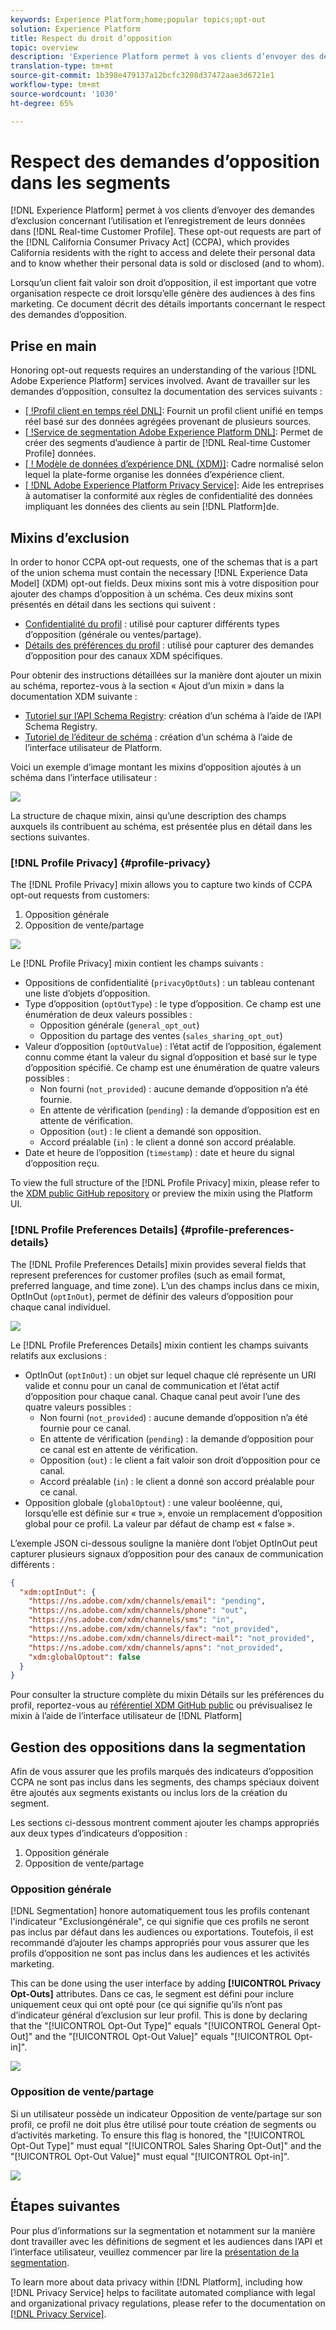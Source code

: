 ```yaml
---
keywords: Experience Platform;home;popular topics;opt-out
solution: Experience Platform
title: Respect du droit d’opposition
topic: overview
description: 'Experience Platform permet à vos clients d’envoyer des demandes d’opposition concernant l’utilisation et le stockage de leurs données au sein de Real-time Customer Profile]. Ces demandes d’opposition entrent dans le cadre du California Consumer Privacy Act (CCPA) qui donne aux personnes résidant en Californie le droit d’accéder à leurs données personnelles et de les supprimer, mais aussi de savoir si celles-ci sont vendues ou divulguées (et si oui, à qui). '
translation-type: tm+mt
source-git-commit: 1b398e479137a12bcfc3208d37472aae3d6721e1
workflow-type: tm+mt
source-wordcount: '1030'
ht-degree: 65%

---
```



# Respect des demandes d’opposition dans les segments

[!DNL Experience Platform] permet à vos clients d’envoyer des demandes d’exclusion concernant l’utilisation et l’enregistrement de leurs données dans [!DNL Real-time Customer Profile]. These opt-out requests are part of the [!DNL California Consumer Privacy Act] (CCPA), which provides California residents with the right to access and delete their personal data and to know whether their personal data is sold or disclosed (and to whom).

Lorsqu’un client fait valoir son droit d’opposition, il est important que votre organisation respecte ce droit lorsqu’elle génère des audiences à des fins marketing. Ce document décrit des détails importants concernant le respect des demandes d’opposition.

## Prise en main

Honoring opt-out requests requires an understanding of the various [!DNL Adobe Experience Platform] services involved. Avant de travailler sur les demandes d’opposition, consultez la documentation des services suivants :

- [[ !Profil client en temps réel DNL]](../profile/home.md): Fournit un profil client unifié en temps réel basé sur des données agrégées provenant de plusieurs sources.
- [[ !Service de segmentation Adobe Experience Platform DNL]](./home.md): Permet de créer des segments d’audience à partir de [!DNL Real-time Customer Profile] données.
- [[ ! Modèle de données d’expérience DNL (XDM)]](../xdm/home.md): Cadre normalisé selon lequel la plate-forme organise les données d’expérience client.
- [[ !DNL Adobe Experience Platform Privacy Service]](../privacy-service/home.md): Aide les entreprises à automatiser la conformité aux règles de confidentialité des données impliquant les données des clients au sein [!DNL Platform]de.

## Mixins d’exclusion

In order to honor CCPA opt-out requests, one of the schemas that is a part of the union schema must contain the necessary [!DNL Experience Data Model] (XDM) opt-out fields. Deux mixins sont mis à votre disposition pour ajouter des champs d’opposition à un schéma. Ces deux mixins sont présentés en détail dans les sections qui suivent :

- [Confidentialité du profil](#profile-privacy) : utilisé pour capturer différents types d’opposition (générale ou ventes/partage).
- [Détails des préférences du profil](#profile-preferences-details) : utilisé pour capturer des demandes d’opposition pour des canaux XDM spécifiques.

Pour obtenir des instructions détaillées sur la manière dont ajouter un mixin au schéma, reportez-vous à la section « Ajout d’un mixin » dans la documentation XDM suivante :
- [Tutoriel sur l’API Schema Registry](../xdm/api/getting-started.md): création d’un schéma à l’aide de l’API Schema Registry.
- [Tutoriel de l’éditeur de schéma](../xdm/tutorials/create-schema-ui.md) : création d’un schéma à l’aide de l’interface utilisateur de Platform.

Voici un exemple d’image montant les mixins d’opposition ajoutés à un schéma dans l’interface utilisateur :

![](images/opt-outs/opt-out-mixins-user-interface.png)

La structure de chaque mixin, ainsi qu’une description des champs auxquels ils contribuent au schéma, est présentée plus en détail dans les sections suivantes.

### [!DNL Profile Privacy] {#profile-privacy}

The [!DNL Profile Privacy] mixin allows you to capture two kinds of CCPA opt-out requests from customers:

1. Opposition générale
2. Opposition de vente/partage

![](images/opt-outs/profile-privacy.png)

Le [!DNL Profile Privacy] mixin contient les champs suivants :

- Oppositions de confidentialité (`privacyOptOuts`) : un tableau contenant une liste d’objets d’opposition.
- Type d’opposition (`optOutType`) : le type d’opposition. Ce champ est une énumération de deux valeurs possibles :
   - Opposition générale (`general_opt_out`)
   - Opposition du partage des ventes (`sales_sharing_opt_out`)
- Valeur d’opposition (`optOutValue`) : l’état actif de l’opposition, également connu comme étant la valeur du signal d’opposition et basé sur le type d’opposition spécifié. Ce champ est une énumération de quatre valeurs possibles :
   - Non fourni (`not_provided`) : aucune demande d’opposition n’a été fournie.
   - En attente de vérification (`pending`) : la demande d’opposition est en attente de vérification.
   - Opposition (`out`) : le client a demandé son opposition.
   - Accord préalable (`in`) : le client a donné son accord préalable.
- Date et heure de l’opposition (`timestamp`) : date et heure du signal d’opposition reçu.

To view the full structure of the [!DNL Profile Privacy] mixin, please refer to the [XDM public GitHub repository](https://github.com/adobe/xdm/blob/master/schemas/context/profile-privacy.schema.json) or preview the mixin using the Platform UI.

### [!DNL Profile Preferences Details] {#profile-preferences-details}

The [!DNL Profile Preferences Details] mixin provides several fields that represent preferences for customer profiles (such as email format, preferred language, and time zone). L’un des champs inclus dans ce mixin, OptInOut (`optInOut`), permet de définir des valeurs d’opposition pour chaque canal individuel.

![](images/opt-outs/profile-preferences-details.png)

Le [!DNL Profile Preferences Details] mixin contient les champs suivants relatifs aux exclusions :

- OptInOut (`optInOut`) : un objet sur lequel chaque clé représente un URI valide et connu pour un canal de communication et l’état actif d’opposition pour chaque canal. Chaque canal peut avoir l’une des quatre valeurs possibles :
   - Non fourni (`not_provided`) : aucune demande d’opposition n’a été fournie pour ce canal.
   - En attente de vérification (`pending`) : la demande d’opposition pour ce canal est en attente de vérification.
   - Opposition (`out`) : le client a fait valoir son droit d’opposition pour ce canal.
   - Accord préalable (`in`) : le client a donné son accord préalable pour ce canal.
- Opposition globale (`globalOptout`) : une valeur booléenne, qui, lorsqu’elle est définie sur « true », envoie un remplacement d’opposition global pour ce profil. La valeur par défaut de champ est « false ».

L’exemple JSON ci-dessous souligne la manière dont l’objet OptInOut peut capturer plusieurs signaux d’opposition pour des canaux de communication différents :

```json
{
  "xdm:optInOut": {
    "https://ns.adobe.com/xdm/channels/email": "pending",
    "https://ns.adobe.com/xdm/channels/phone": "out",
    "https://ns.adobe.com/xdm/channels/sms": "in",
    "https://ns.adobe.com/xdm/channels/fax": "not_provided",
    "https://ns.adobe.com/xdm/channels/direct-mail": "not_provided",
    "https://ns.adobe.com/xdm/channels/apns": "not_provided",
    "xdm:globalOptout": false
  }
}
```

Pour consulter la structure complète du mixin Détails sur les préférences du profil, reportez-vous au [référentiel XDM GitHub public](https://github.com/adobe/xdm/blob/master/schemas/context/profile-preferences-details.schema.json) ou prévisualisez le mixin à l’aide de l’interface utilisateur de [!DNL Platform]

## Gestion des oppositions dans la segmentation

Afin de vous assurer que les profils marqués des indicateurs d’opposition CCPA ne sont pas inclus dans les segments, des champs spéciaux doivent être ajoutés aux segments existants ou inclus lors de la création du segment.

Les sections ci-dessous montrent comment ajouter les champs appropriés aux deux types d’indicateurs d’opposition :
1. Opposition générale
2. Opposition de vente/partage

### Opposition générale

[!DNL Segmentation] honore automatiquement tous les profils contenant l&#39;indicateur &quot;Exclusiongénérale&quot;, ce qui signifie que ces profils ne seront pas inclus par défaut dans les audiences ou exportations. Toutefois, il est recommandé d’ajouter les champs appropriés pour vous assurer que les profils d’opposition ne sont pas inclus dans les audiences et les activités marketing.

This can be done using the user interface by adding **[!UICONTROL Privacy Opt-Outs]** attributes. Dans ce cas, le segment est défini pour inclure uniquement ceux qui ont opté pour (ce qui signifie qu’ils n’ont pas d’indicateur général d’exclusion sur leur profil. This is done by declaring that the &quot;[!UICONTROL Opt-Out Type]&quot; equals &quot;[!UICONTROL General Opt-Out]&quot; and the &quot;[!UICONTROL Opt-Out Value]&quot; equals &quot;[!UICONTROL Opt-in]&quot;.

![](images/opt-outs/segment-general-opt-out.png)

### Opposition de vente/partage

Si un utilisateur possède un indicateur Opposition de vente/partage sur son profil, ce profil ne doit plus être utilisé pour toute création de segments ou d’activités marketing. To ensure this flag is honored, the &quot;[!UICONTROL Opt-Out Type]&quot; must equal &quot;[!UICONTROL Sales Sharing Opt-Out]&quot; and the &quot;[!UICONTROL Opt-Out Value]&quot; must equal &quot;[!UICONTROL Opt-in]&quot;.

![](images/opt-outs/segment-sales-sharing-opt-out.png)

<!-- ### Overriding default exclusions

In some instances, such as building a segment of people who have opted out, it may be necessary to override the default exclusion of opted-out profiles. This override can be done via the API or in the Segment Builder user interface. -->

## Étapes suivantes

Pour plus d’informations sur la segmentation et notamment sur la manière dont travailler avec les définitions de segment et les audiences dans l’API et l’interface utilisateur, veuillez commencer par lire la [présentation de la segmentation](./home.md).

To learn more about data privacy within [!DNL Platform], including how [!DNL Privacy Service] helps to facilitate automated compliance with legal and organizational privacy regulations, please refer to the documentation on [[!DNL Privacy Service]](../privacy-service/home.md).
